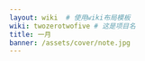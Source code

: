 ```yaml
---
layout: wiki  # 使用wiki布局模板
wiki: twozerotwofive # 这是项目名
title: 一月
banner: /assets/cover/note.jpg
---
```


